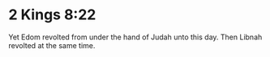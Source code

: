 # 2 Kings 8:22

Yet Edom revolted from under the hand of Judah unto this day. Then Libnah revolted at the same time.